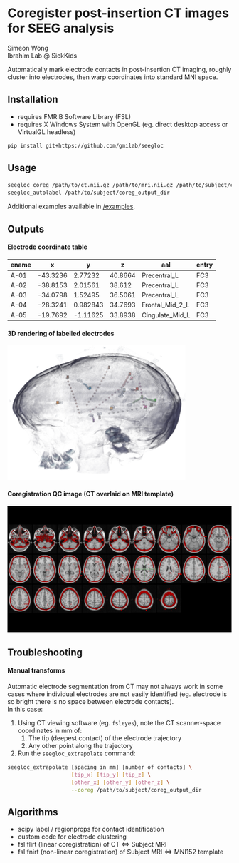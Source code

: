 # Coregister post-insertion CT images for SEEG analysis
Simeon Wong  
Ibrahim Lab @ SickKids

Automatically mark electrode contacts in post-insertion CT imaging, roughly cluster into electrodes, then warp coordinates into standard MNI space.  


## Installation
- requires FMRIB Software Library (FSL)
- requires X Windows System with OpenGL (eg. direct desktop access or VirtualGL headless)

``` bash
pip install git+https://github.com/gmilab/seegloc
```

## Usage
``` bash
seegloc_coreg /path/to/ct.nii.gz /path/to/mri.nii.gz /path/to/subject/coreg_output_dir
seegloc_autolabel /path/to/subject/coreg_output_dir
```

Additional examples available in [/examples](./examples).

## Outputs

#### Electrode coordinate table
| ename | x        | y        | z       | aal             | entry |
|-------|----------|----------|---------|-----------------|-------|
| A-01  | -43.3236 | 2.77232  | 40.8664 | Precentral_L    | FC3   |
| A-02  | -38.8153 | 2.01561  | 38.612  | Precentral_L    | FC3   |
| A-03  | -34.0798 | 1.52495  | 36.5061 | Precentral_L    | FC3   |
| A-04  | -28.3241 | 0.982843 | 34.7693 | Frontal_Mid_2_L | FC3   |
| A-05  | -19.7692 | -1.11625 | 33.8938 | Cingulate_Mid_L | FC3   |

#### 3D rendering of labelled electrodes
<img src="examples/vis_electrodes_CT.png" alt="3D rendering of labelled electrodes" width="400">

#### Coregistration QC image (CT overlaid on MRI template)
<img src="examples/vis_CT_inTemplate_ax.png" alt="MNI template brain with subject's CT overlay" width="550">


## Troubleshooting
#### Manual transforms
Automatic electrode segmentation from CT may not always work in some cases where individual electrodes are not easily identified (eg. electrode is so bright there is no space between electrode contacts).  
In this case:
1. Using CT viewing software (eg. `fsleyes`), note the CT scanner-space coordinates in mm of:
    1. The tip (deepest contact) of the electrode trajectory
    1. Any other point along the trajectory
1. Run the `seegloc_extrapolate` command:
```bash
seegloc_extrapolate [spacing in mm] [number of contacts] \
                    [tip_x] [tip_y] [tip_z] \
                    [other_x] [other_y] [other_z] \
                    --coreg /path/to/subject/coreg_output_dir
```

## Algorithms
- scipy label / regionprops for contact identification
- custom code for electrode clustering
- fsl flirt (linear coregistration) of CT <=> Subject MRI
- fsl fnirt (non-linear coregistration) of Subject MRI <=> MNI152 template
